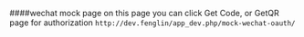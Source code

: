 ####wechat mock page
on this page you can click Get Code, or GetQR page for authorization
```http://dev.fenglin/app_dev.php/mock-wechat-oauth/```